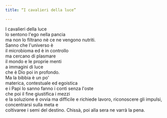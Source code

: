 ```yaml
---
title: “I cavalieri della luce”

---
```


I cavalieri della luce  
lo sentono l'ego nella pancia  
ma non lo filtrano nè ce ne vengono nutriti.  
Sanno che l'universo è  
il microbioma ed è in controllo  
ma cercano di plasmare  
il mondo e le proprie menti  
a immagini di luce   
che è Dio poi in profondo.  
Ma la bibbia è un po'    
materica, contestuale ed egoistica    
e i Papi lo sanno fanno i conti senza l'oste  
che poi il fine giustifica i mezzi  
e la soluzione è ovvia 
ma difficile e richiede 
lavoro, riconoscere gli impulsi, 
concentrarsi sulla meta e  
coltivaree i semi del destino.
Chissà, poi alla sera
ne varrà la pena.  
